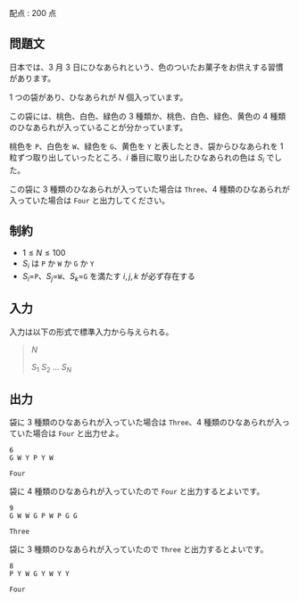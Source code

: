 配点 : $200$ 点

## 問題文

日本では、$3$ 月 $3$ 日にひなあられという、色のついたお菓子をお供えする習慣があります。

$1$ つの袋があり、ひなあられが $N$ 個入っています。

この袋には、桃色、白色、緑色の $3$ 種類か、桃色、白色、緑色、黄色の $4$ 種類のひなあられが入っていることが分かっています。

桃色を `P`、白色を `W`、緑色を `G`、黄色を `Y` と表したとき、袋からひなあられを $1$ 粒ずつ取り出していったところ、$i$ 番目に取り出したひなあられの色は $S_i$ でした。

この袋に $3$ 種類のひなあられが入っていた場合は `Three`、$4$ 種類のひなあられが入っていた場合は `Four` と出力してください。

## 制約

- $1 \leq N \leq 100$
- $S_i$ は `P` か `W` か `G` か `Y`
- $S_i=$`P`、$S_j=$`W`、$S_k=$`G` を満たす $i,j,k$ が必ず存在する

## 入力

入力は以下の形式で標準入力から与えられる。

> $N$
> 
> $S_1$ $S_2$ $...$ $S_N$

## 出力

袋に $3$ 種類のひなあられが入っていた場合は `Three`、$4$ 種類のひなあられが入っていた場合は `Four` と出力せよ。

```input1
6
G W Y P Y W
```

```output1
Four
```

袋に $4$ 種類のひなあられが入っていたので `Four` と出力するとよいです。

```input2
9
G W W G P W P G G
```

```output2
Three
```

袋に $3$ 種類のひなあられが入っていたので `Three` と出力するとよいです。

```input3
8
P Y W G Y W Y Y
```

```output3
Four
```